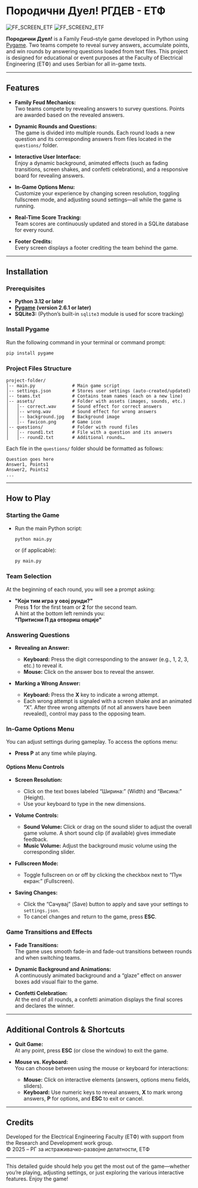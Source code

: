 # Породични Дуел! РГДЕВ - ЕТФ

![FF_SCREEN_ETF](https://i.imgur.com/0G5n7JX.png)
![FF_SCREEN2_ETF](https://i.imgur.com/UbtEK7J.png)

**Породични Дуел!** is a Family Feud–style game developed in Python using [Pygame](https://www.pygame.org/). Two teams compete to reveal survey answers, accumulate points, and win rounds by answering questions loaded from text files. This project is designed for educational or event purposes at the Faculty of Electrical Engineering (ЕТФ) and uses Serbian for all in-game texts.

---

## Features

- **Family Feud Mechanics:**  
  Two teams compete by revealing answers to survey questions. Points are awarded based on the revealed answers.

- **Dynamic Rounds and Questions:**  
  The game is divided into multiple rounds. Each round loads a new question and its corresponding answers from files located in the `questions/` folder.

- **Interactive User Interface:**  
  Enjoy a dynamic background, animated effects (such as fading transitions, screen shakes, and confetti celebrations), and a responsive board for revealing answers.

- **In-Game Options Menu:**  
  Customize your experience by changing screen resolution, toggling fullscreen mode, and adjusting sound settings—all while the game is running.

- **Real-Time Score Tracking:**  
  Team scores are continuously updated and stored in a SQLite database for every round.

- **Footer Credits:**  
  Every screen displays a footer crediting the team behind the game.

---

## Installation

### Prerequisites

- **Python 3.12 or later**
- **[Pygame](https://www.pygame.org/) (version 2.6.1 or later)**
- **SQLite3:** (Python’s built-in `sqlite3` module is used for score tracking)

### Install Pygame

Run the following command in your terminal or command prompt:

```bash
pip install pygame
```

### Project Files Structure

```plaintext
project-folder/
│-- main.py              # Main game script
│-- settings.json        # Stores user settings (auto-created/updated)
│-- teams.txt            # Contains team names (each on a new line)
│-- assets/              # Folder with assets (images, sounds, etc.)
│   │-- correct.wav      # Sound effect for correct answers
│   │-- wrong.wav        # Sound effect for wrong answers
│   │-- background.jpg   # Background image
│   │-- favicon.png      # Game icon
│-- questions/           # Folder with round files
│   │-- round1.txt       # File with a question and its answers
│   │-- round2.txt       # Additional rounds…
```

Each file in the `questions/` folder should be formatted as follows:

```plaintext
Question goes here
Answer1, Points1
Answer2, Points2
...
```

---

## How to Play

### Starting the Game

- Run the main Python script:
  ```bash
  python main.py
  ```
  or (if applicable):
  ```bash
  py main.py
  ```

### Team Selection

At the beginning of each round, you will see a prompt asking:
- **"Који тим игра у овој рунди?"**  
  Press **1** for the first team or **2** for the second team.  
  A hint at the bottom left reminds you:  
  **"Притисни П да отвориш опције"**

### Answering Questions

- **Revealing an Answer:**
  - **Keyboard:** Press the digit corresponding to the answer (e.g., 1, 2, 3, etc.) to reveal it.
  - **Mouse:** Click on the answer box to reveal the answer.

- **Marking a Wrong Answer:**
  - **Keyboard:** Press the **X** key to indicate a wrong attempt.
  - Each wrong attempt is signaled with a screen shake and an animated “X”. After three wrong attempts (if not all answers have been revealed), control may pass to the opposing team.

### In-Game Options Menu

You can adjust settings during gameplay. To access the options menu:

- **Press P** at any time while playing.

#### Options Menu Controls

- **Screen Resolution:**
  - Click on the text boxes labeled “Ширина:” (Width) and “Висина:” (Height).
  - Use your keyboard to type in the new dimensions.
  
- **Volume Controls:**
  - **Sound Volume:** Click or drag on the sound slider to adjust the overall game volume. A short sound clip (if available) gives immediate feedback.
  - **Music Volume:** Adjust the background music volume using the corresponding slider.
  
- **Fullscreen Mode:**
  - Toggle fullscreen on or off by clicking the checkbox next to “Пун екран:” (Fullscreen).
  
- **Saving Changes:**
  - Click the “Сачувај” (Save) button to apply and save your settings to `settings.json`.
  - To cancel changes and return to the game, press **ESC**.

### Game Transitions and Effects

- **Fade Transitions:**  
  The game uses smooth fade-in and fade-out transitions between rounds and when switching teams.
  
- **Dynamic Background and Animations:**  
  A continuously animated background and a “glaze” effect on answer boxes add visual flair to the game.

- **Confetti Celebration:**  
  At the end of all rounds, a confetti animation displays the final scores and declares the winner.

---

## Additional Controls & Shortcuts

- **Quit Game:**  
  At any point, press **ESC** (or close the window) to exit the game.

- **Mouse vs. Keyboard:**  
  You can choose between using the mouse or keyboard for interactions:
  - **Mouse:** Click on interactive elements (answers, options menu fields, sliders).
  - **Keyboard:** Use numeric keys to reveal answers, **X** to mark wrong answers, **P** for options, and **ESC** to exit or cancel.

---

## Credits

Developed for the Electrical Engineering Faculty (ЕТФ) with support from the Research and Development work group.  
© 2025 – РГ за истраживачко-развојне делатности, ЕТФ

---

This detailed guide should help you get the most out of the game—whether you’re playing, adjusting settings, or just exploring the various interactive features. Enjoy the game!
